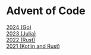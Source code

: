 # Advent of Code

[2024 (Go)](/y24/)  
[2023 (Julia)](/y23/)  
[2022 (Rust)](/y22/)  
[2021 (Kotlin and Rust)](/y21/)

